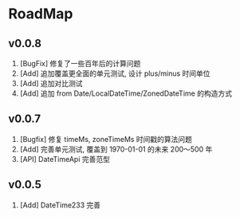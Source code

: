 # RoadMap

## v0.0.8
1. [BugFix] 修复了一些百年后的计算问题
2. [Add] 追加覆盖更全面的单元测试, 设计 plus/minus 时间单位
3. [Add] 追加对比测试
4. [Add] 追加 from Date/LocalDateTime/ZonedDateTime 的构造方式

## v0.0.7
1. [Bugfix] 修复 timeMs, zoneTimeMs 时间戳的算法问题
2. [Add] 完善单元测试, 覆盖到 1970-01-01 的未来 200～500 年
3. [API] DateTimeApi 完善范型


## v0.0.5
1. [Add] DateTime233 完善